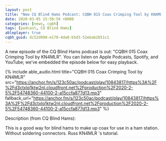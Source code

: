 ```yaml
---
layout: post
title: "New CQ Blind Hams Podcast: CQBH 015 Coax Crimping Tool by KN4MLR"
date: 2020-03-05 15:50:59 +0000
categories: [news, cqbh]
tags: [podcast, CQ Blind Hams]
ableplayer: true
cqbh_guid: dc52d998-e170-4da0-b5d3-52ebab2651c1
---
```


A new episode of the CQ Blind Hams podcast is out: "CQBH 015 Coax Crimping Tool by KN4MLR". You can listen on Apple Podcasts, Spotify, and YouTube; we’ve embedded the episode below for easy playback.

{% include able_audio.html title="CQBH 015 Coax Crimping Tool by KN4MLR" src="https://anchor.fm/s/123c50ac/podcast/play/10843817/https%3A%2F%2Fd3ctxlq1ktw2nl.cloudfront.net%2Fproduction%2F2020-2-5%2F54748360-44100-2-a15ccfa877d13.mp3" fallback_url="https://anchor.fm/s/123c50ac/podcast/play/10843817/https%3A%2F%2Fd3ctxlq1ktw2nl.cloudfront.net%2Fproduction%2F2020-2-5%2F54748360-44100-2-a15ccfa877d13.mp3" %}

Description (from CQ Blind Hams):

<p>This is a good way for blind hams to make up coax for use in a ham station. Without soldering connectors. Russ KN4MLR 's tutorial.</p>
